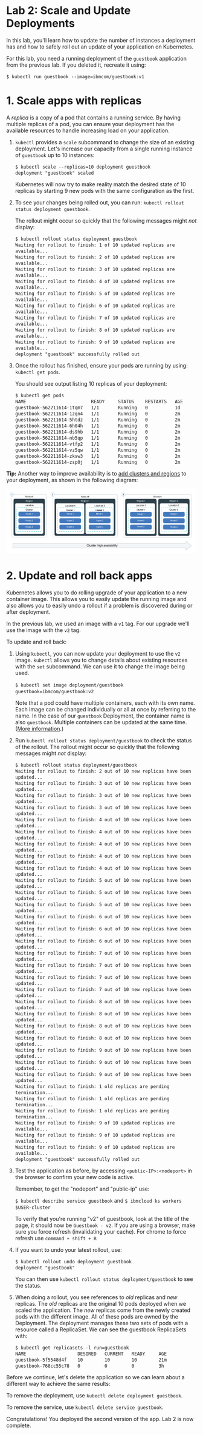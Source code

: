 # Lab 2: Scale and Update Deployments

In this lab, you'll learn how to update the number of instances
a deployment has and how to safely roll out an update of your application
on Kubernetes. 

For this lab, you need a running deployment of the `guestbook` application
from the previous lab. If you deleted it, recreate it using:

```console
$ kubectl run guestbook --image=ibmcom/guestbook:v1
```
    
# 1. Scale apps with replicas

A *replica* is a copy of a pod that contains a running service. By having
multiple replicas of a pod, you can ensure your deployment has the available
resources to handle increasing load on your application.

1. `kubectl` provides a `scale` subcommand to change the size of an
   existing deployment. Let's increase our capacity from a single running instance of
   `guestbook` up to 10 instances:

   ``` console
   $ kubectl scale --replicas=10 deployment guestbook
   deployment "guestbook" scaled
   ```

   Kubernetes will now try to make reality match the desired state of
   10 replicas by starting 9 new pods with the same configuration as
   the first.

4. To see your changes being rolled out, you can run:
   `kubectl rollout status deployment guestbook`.

   The rollout might occur so quickly that the following messages might
   _not_ display:

   ```console
   $ kubectl rollout status deployment guestbook
   Waiting for rollout to finish: 1 of 10 updated replicas are available...
   Waiting for rollout to finish: 2 of 10 updated replicas are available...
   Waiting for rollout to finish: 3 of 10 updated replicas are available...
   Waiting for rollout to finish: 4 of 10 updated replicas are available...
   Waiting for rollout to finish: 5 of 10 updated replicas are available...
   Waiting for rollout to finish: 6 of 10 updated replicas are available...
   Waiting for rollout to finish: 7 of 10 updated replicas are available...
   Waiting for rollout to finish: 8 of 10 updated replicas are available...
   Waiting for rollout to finish: 9 of 10 updated replicas are available...
   deployment "guestbook" successfully rolled out
   ```

5. Once the rollout has finished, ensure your pods are running by using:
   `kubectl get pods`.

   You should see output listing 10 replicas of your deployment:

   ```console
   $ kubectl get pods
   NAME                        READY     STATUS    RESTARTS   AGE
   guestbook-562211614-1tqm7   1/1       Running   0          1d
   guestbook-562211614-1zqn4   1/1       Running   0          2m
   guestbook-562211614-5htdz   1/1       Running   0          2m
   guestbook-562211614-6h04h   1/1       Running   0          2m
   guestbook-562211614-ds9hb   1/1       Running   0          2m
   guestbook-562211614-nb5qp   1/1       Running   0          2m
   guestbook-562211614-vtfp2   1/1       Running   0          2m
   guestbook-562211614-vz5qw   1/1       Running   0          2m
   guestbook-562211614-zksw3   1/1       Running   0          2m
   guestbook-562211614-zsp0j   1/1       Running   0          2m
   ```

**Tip:** Another way to improve availability is to
[add clusters and regions](https://console.bluemix.net/docs/containers/cs_planning.html#cs_planning_cluster_config)
to your deployment, as shown in the following diagram:

![HA with more clusters and regions](../images/cluster_ha_roadmap.png)

# 2. Update and roll back apps

Kubernetes allows you to do rolling upgrade of your application to a new
container image. This allows you to easily update the running image and also allows you to
easily undo a rollout if a problem is discovered during or after deployment.

In the previous lab, we used an image with a `v1` tag. For our upgrade
we'll use the image with the `v2` tag.

To update and roll back:
1. Using `kubectl`, you can now update your deployment to use the
   `v2` image. `kubectl` allows you to change details about existing
   resources with the `set` subcommand. We can use it to change the
   image being used.

    ```$ kubectl set image deployment/guestbook guestbook=ibmcom/guestbook:v2```

   Note that a pod could have multiple containers, each with its own name.
   Each image can be changed individually or all at once by referring to the name.
   In the case of our `guestbook` Deployment, the container name is also `guestbook`.
   Multiple containers can be updated at the same time.
   ([More information](https://kubernetes.io/docs/user-guide/kubectl/kubectl_set_image/).)

3. Run `kubectl rollout status deployment/guestbook` to check the status of
   the rollout. The rollout might occur so quickly that the following messages
   might _not_ display:

   ```console
   $ kubectl rollout status deployment/guestbook
   Waiting for rollout to finish: 2 out of 10 new replicas have been updated...
   Waiting for rollout to finish: 3 out of 10 new replicas have been updated...
   Waiting for rollout to finish: 3 out of 10 new replicas have been updated...
   Waiting for rollout to finish: 3 out of 10 new replicas have been updated...
   Waiting for rollout to finish: 4 out of 10 new replicas have been updated...
   Waiting for rollout to finish: 4 out of 10 new replicas have been updated...
   Waiting for rollout to finish: 4 out of 10 new replicas have been updated...
   Waiting for rollout to finish: 4 out of 10 new replicas have been updated...
   Waiting for rollout to finish: 4 out of 10 new replicas have been updated...
   Waiting for rollout to finish: 5 out of 10 new replicas have been updated...
   Waiting for rollout to finish: 5 out of 10 new replicas have been updated...
   Waiting for rollout to finish: 5 out of 10 new replicas have been updated...
   Waiting for rollout to finish: 6 out of 10 new replicas have been updated...
   Waiting for rollout to finish: 6 out of 10 new replicas have been updated...
   Waiting for rollout to finish: 6 out of 10 new replicas have been updated...
   Waiting for rollout to finish: 7 out of 10 new replicas have been updated...
   Waiting for rollout to finish: 7 out of 10 new replicas have been updated...
   Waiting for rollout to finish: 7 out of 10 new replicas have been updated...
   Waiting for rollout to finish: 7 out of 10 new replicas have been updated...
   Waiting for rollout to finish: 8 out of 10 new replicas have been updated...
   Waiting for rollout to finish: 8 out of 10 new replicas have been updated...
   Waiting for rollout to finish: 8 out of 10 new replicas have been updated...
   Waiting for rollout to finish: 8 out of 10 new replicas have been updated...
   Waiting for rollout to finish: 9 out of 10 new replicas have been updated...
   Waiting for rollout to finish: 9 out of 10 new replicas have been updated...
   Waiting for rollout to finish: 9 out of 10 new replicas have been updated...
   Waiting for rollout to finish: 1 old replicas are pending termination...
   Waiting for rollout to finish: 1 old replicas are pending termination...
   Waiting for rollout to finish: 1 old replicas are pending termination...
   Waiting for rollout to finish: 9 of 10 updated replicas are available...
   Waiting for rollout to finish: 9 of 10 updated replicas are available...
   Waiting for rollout to finish: 9 of 10 updated replicas are available...
   deployment "guestbook" successfully rolled out
   ```

4. Test the application as before, by accessing `<public-IP>:<nodeport>` 
   in the browser to confirm your new code is active.

   Remember, to get the "nodeport" and "public-ip" use:

   `$ kubectl describe service guestbook`
   and
   `$ ibmcloud ks workers $USER-cluster`

   To verify that you're running "v2" of guestbook, look at the title of the page,
   it should now be `Guestbook - v2`. If you are using a browser, make sure you force refresh (invalidating your cache). For chrome to force refresh use `command + shift + R`

5. If you want to undo your latest rollout, use:
   ```console
   $ kubectl rollout undo deployment guestbook
   deployment "guestbook"
   ```

   You can then use `kubectl rollout status deployment/guestbook` to see
   the status.
   
6. When doing a rollout, you see references to *old* replicas and *new* replicas.
   The *old* replicas are the original 10 pods deployed when we scaled the application.
   The *new* replicas come from the newly created pods with the different image.
   All of these pods are owned by the Deployment.
   The deployment manages these two sets of pods with a resource called a ReplicaSet.
   We can see the guestbook ReplicaSets with:
   ```console
   $ kubectl get replicasets -l run=guestbook
   NAME                   DESIRED   CURRENT   READY     AGE
   guestbook-5f5548d4f    10        10        10        21m
   guestbook-768cc55c78   0         0         0         3h
   ```

Before we continue, let's delete the application so we can learn about
a different way to achieve the same results:

 To remove the deployment, use `kubectl delete deployment guestbook`.

 To remove the service, use `kubectl delete service guestbook`.

Congratulations! You deployed the second version of the app. Lab 2
is now complete.
